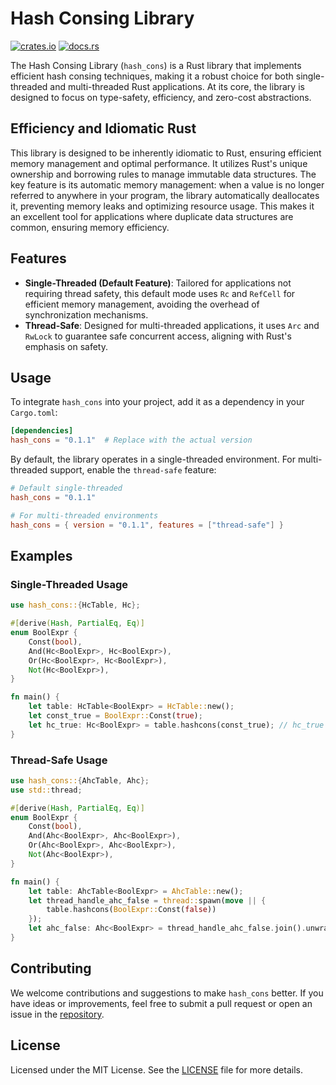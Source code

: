 # Hash Consing Library
[![crates.io](https://img.shields.io/crates/v/hash_cons.svg)](https://crates.io/crates/hash_cons)
[![docs.rs](https://docs.rs/hash_cons/badge.svg)](https://docs.rs/hash_cons)

The Hash Consing Library (`hash_cons`) is a Rust library that implements efficient hash consing techniques, 
making it a robust choice for both single-threaded and multi-threaded Rust applications. 
At its core, the library is designed to focus on type-safety, efficiency, and zero-cost abstractions.

## Efficiency and Idiomatic Rust

This library is designed to be inherently idiomatic to Rust, ensuring efficient memory management and optimal performance. It utilizes Rust's unique ownership and borrowing rules to manage immutable data structures. The key feature is its automatic memory management: when a value is no longer referred to anywhere in your program, the library automatically deallocates it, preventing memory leaks and optimizing resource usage. This makes it an excellent tool for applications where duplicate data structures are common, ensuring  memory efficiency.

## Features

* **Single-Threaded (Default Feature)**: Tailored for applications not requiring thread safety, this default mode uses `Rc` and `RefCell` for efficient memory management, avoiding the overhead of synchronization mechanisms.
* **Thread-Safe**: Designed for multi-threaded applications, it uses `Arc` and `RwLock` to guarantee safe concurrent access, aligning with Rust's emphasis on safety.

## Usage

To integrate `hash_cons` into your project, add it as a dependency in your `Cargo.toml`:

```toml
[dependencies]
hash_cons = "0.1.1"  # Replace with the actual version
```

By default, the library operates in a single-threaded environment. For multi-threaded support, enable the `thread-safe` feature:

```toml
# Default single-threaded
hash_cons = "0.1.1"

# For multi-threaded environments
hash_cons = { version = "0.1.1", features = ["thread-safe"] }
```

## Examples

### Single-Threaded Usage

```rust
use hash_cons::{HcTable, Hc};

#[derive(Hash, PartialEq, Eq)]
enum BoolExpr {
    Const(bool),
    And(Hc<BoolExpr>, Hc<BoolExpr>),
    Or(Hc<BoolExpr>, Hc<BoolExpr>),
    Not(Hc<BoolExpr>),
}

fn main() { 
    let table: HcTable<BoolExpr> = HcTable::new();
    let const_true = BoolExpr::Const(true);
    let hc_true: Hc<BoolExpr> = table.hashcons(const_true); // hc_true is automatically dropped when no longer used
}
```

### Thread-Safe Usage

```rust
use hash_cons::{AhcTable, Ahc};
use std::thread;

#[derive(Hash, PartialEq, Eq)]
enum BoolExpr { 
    Const(bool),
    And(Ahc<BoolExpr>, Ahc<BoolExpr>),
    Or(Ahc<BoolExpr>, Ahc<BoolExpr>),
    Not(Ahc<BoolExpr>),
}

fn main() { 
    let table: AhcTable<BoolExpr> = AhcTable::new();
    let thread_handle_ahc_false = thread::spawn(move || {
        table.hashcons(BoolExpr::Const(false))
    });
    let ahc_false: Ahc<BoolExpr> = thread_handle_ahc_false.join().unwrap(); // Safe for concurrent use across threads 
}
```

## Contributing

We welcome contributions and suggestions to make `hash_cons` better. If you have ideas or improvements, feel free to submit a pull request or open an issue in the [repository](https://github.com/karan9123/hash_cons).


## License

Licensed under the MIT License. See the [LICENSE](https://github.com/karan9123/hash_cons/LICENSE) file for more details.
